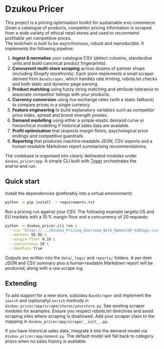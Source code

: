 # Dzukou Pricer

This project is a pricing optimisation toolkit for sustainable e ec‑commerce.  
Given a catalogue of products, competitor pricing information is scraped from a
wide variety of ethical retail stores and used to recommend profitable yet
competitive prices.  
The toolchain is built to be asynchronous, robust and reproducible. It
implements the following pipeline:

1. **Ingest & normalise** your catalogue CSV (detect columns, standardise
   units and build canonical product fingerprints).
2. **Concurrent multi‑store scraping** across dozens of partner shops
   (including Shopify storefronts). Each store implements a small scraper
   derived from `BaseScraper`, which handles rate limiting, robots.txt
   checks and both static and dynamic page parsing.
3. **Product matching** using fuzzy string matching and attribute
   tolerance to associate competitor listings with your products.
4. **Currency conversion** using live exchange rates (with a static
   fallback) to compare prices in a single currency.
5. **Feature engineering** to build explanatory variables such as
   competitor price index, spread and brand strength proxies.
6. **Demand modelling** using either a simple elastic demand curve or
   hierarchical modelling if historical sales data are available.
7. **Profit optimisation** that respects margin floors, psychological
   price endings and competitive guardrails.  
8. **Reporting** that produces machine‑readable JSON, CSV exports and a
   human‑readable Markdown report summarising recommendations.

The codebase is organised into clearly delineated modules under
`dzukou_pricer/app`.  A simple CLI built with [Typer](https://typer.tiangolo.com/)
orchestrates the end‑to‑end run.

## Quick start

Install the dependencies (preferably into a virtual environment):

```bash
python -m pip install -r requirements.txt
```

Run a pricing run against your CSV. The following example targets US
and EU markets with a 10 % margin floor and a concurrency of 20
requests:

```bash
python -m dzukou_pricer.cli run \
  --csv "https://.../Dzukou_Pricing_Overview_With_Names%20-%20Copy.csv" \
  --markets US EU \
  --margin-floor 0.10 \
  --concurrency 20 \
  --headless true
```

Outputs are written into the `data/`, `logs/` and `reports/` folders.  A
per‑item JSON and CSV summary plus a human‑readable Markdown report will
be produced, along with a raw scrape log.

## Extending

To add support for a new store, subclass `BaseScraper` and implement
the `search` and (optionally) `enrich` methods in
`dzukou_pricer/app/scrape/stores/yourstore.py`.  See existing scraper
modules for examples.  Ensure you respect robots.txt directives and
avoid scraping sites where scraping is disallowed.  Add your scraper
class to the mapping in `dzukou_pricer/app/scrape/__init__.py`.

If you have historical sales data, integrate it into the demand model
via `dzukou_pricer/app/demand.py`.  The default model will fall back
to category priors when no sales history is available.
